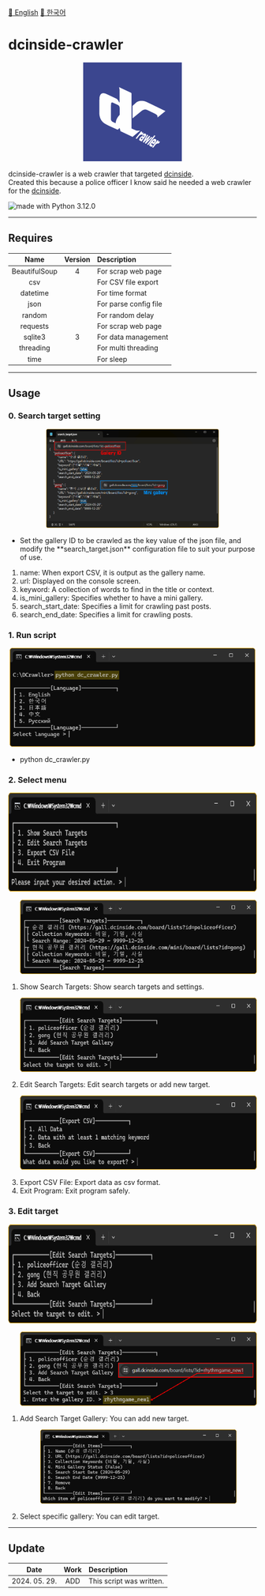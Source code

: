 <a href="/README.md">📕 English</a> <a href="/GLOBAL_README/README_KO.md">📕 한국어</a>  
# dcinside-crawler
<p align="center"><img src="/GLOBAL_README/icon.png" alt="Dcinside crawler logo" height="200"></p>

dcinside-crawler is a web crawler that targeted <a href="https://www.dcinside.com/">dcinside</a>.  
Created this because a police officer I know said he needed a web crawler for the <a href="https://www.dcinside.com/">dcinside</a>.  

<img src="https://img.shields.io/badge/python-3670A0?style=for-the-badge&logo=python&logoColor=ffdd54" alt="made with Python 3.12.0">  

---

## Requires
| Name | Version | Description |
|:---:|:---:|:---|
| BeautifulSoup | 4 | For scrap web page |  
| csv |  | For CSV file export |  
| datetime |  | For time format | 
| json |  | For parse config file |   
| random |  | For random delay |  
| requests |  | For scrap web page |  
| sqlite3 | 3 | For data management |  
| threading |  | For multi threading |  
| time |  | For sleep |  

---

## Usage
### 0. Search target setting
<p align="center"><img src="/GLOBAL_README/00_config.png" alt="configuration" height="200"></p>  
<ul>
  <li>Set the gallery ID to be crawled as the key value of the json file, and modify the **search_target.json** configuration file to suit your purpose of use.</li>
</ul>
<ol>
  <li>name: When export CSV, it is output as the gallery name.</li>
  <li>url: Displayed on the console screen.</li>
  <li>keyword: A collection of words to find in the title or context.</li>
  <li>is_mini_gallery: Specifies whether to have a mini gallery.</li>
  <li>search_start_date: Specifies a limit for crawling past posts.</li>
  <li>search_end_date: Specifies a limit for crawling posts.</li>
</ol>

### 1. Run script
<p align="center"><img src="/GLOBAL_README/01_run.png" alt="python dc_crawler.py" height="200"></p>  
<ul>
  <li>python dc_crawler.py</li>
</ul>

### 2. Select menu
<p align="center"><img src="/GLOBAL_README/02_menu.png" alt="Menu" height="200"></p>  
<ol>
  <p align="center"><img src="/GLOBAL_README/03_show_targets.png" alt="Target list" height="150"></p>
  <li>Show Search Targets: Show search targets and settings.</li>
  <p align="center"><img src="/GLOBAL_README/04_edit_targets.png" alt="Edit target" height="150"></p>
  <li>Edit Search Targets: Edit search targets or add new target.</li>
  <p align="center"><img src="/GLOBAL_README/07_export_csv.png" alt="Export CSV" height="150"></p>
  <li>Export CSV File: Export data as csv format.</li>
  <li>Exit Program: Exit program safely.</li>
</ol>

### 3. Edit target
<p align="center"><img src="/GLOBAL_README/04_edit_targets.png" alt="Edit target" height="200"></p>  
<ol>
  <p align="center"><img src="/GLOBAL_README/05_add_targets.png" alt="Add target" height="150"></p>
  <li>Add Search Target Gallery: You can add new target.</li>
  <p align="center"><img src="/GLOBAL_README/06_edit_settings.png" alt="Edit target" height="150"></p>
  <li>Select specific gallery: You can edit target.</li>
</ol>

---

## Update
| Date | Work | Description |
|:---:|:---:|:---|
| 2024. 05. 29. | ADD | This script was written. |
